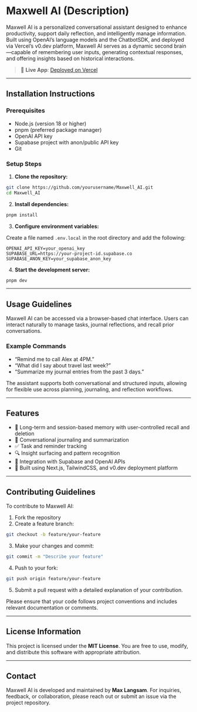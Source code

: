 

# Maxwell AI (Description)

Maxwell AI is a personalized conversational assistant designed to enhance productivity, support daily reflection, and intelligently manage information. Built using OpenAI’s language models and the ChatbotSDK, and deployed via Vercel’s v0.dev platform, Maxwell AI serves as a dynamic second brain—capable of remembering user inputs, generating contextual responses, and offering insights based on historical interactions.

> 🔗 **Live App**: [Deployed on Vercel](https://maxwell-ai.vercel.app/)  
---

## Installation Instructions

### Prerequisites

- Node.js (version 18 or higher)
- pnpm (preferred package manager)
- OpenAI API key
- Supabase project with anon/public API key
- Git

### Setup Steps

1. **Clone the repository:**

```bash
git clone https://github.com/yourusername/Maxwell_AI.git
cd Maxwell_AI
````

2. **Install dependencies:**

```bash
pnpm install
```

3. **Configure environment variables:**

Create a file named `.env.local` in the root directory and add the following:

```env
OPENAI_API_KEY=your_openai_key
SUPABASE_URL=https://your-project-id.supabase.co
SUPABASE_ANON_KEY=your_supabase_anon_key
```

4. **Start the development server:**

```bash
pnpm dev
```

---

## Usage Guidelines

Maxwell AI can be accessed via a browser-based chat interface. Users can interact naturally to manage tasks, journal reflections, and recall prior conversations.

### Example Commands

* “Remind me to call Alex at 4PM.”
* “What did I say about travel last week?”
* “Summarize my journal entries from the past 3 days.”

The assistant supports both conversational and structured inputs, allowing for flexible use across planning, journaling, and reflection workflows.

---

## Features

* 🧠 Long-term and session-based memory with user-controlled recall and deletion
* 📓 Conversational journaling and summarization
* ✅ Task and reminder tracking
* 🔍 Insight surfacing and pattern recognition
* 🔗 Integration with Supabase and OpenAI APIs
* 🧩 Built using Next.js, TailwindCSS, and v0.dev deployment platform

---

## Contributing Guidelines

To contribute to Maxwell AI:

1. Fork the repository
2. Create a feature branch:

```bash
git checkout -b feature/your-feature
```

3. Make your changes and commit:

```bash
git commit -m "Describe your feature"
```

4. Push to your fork:

```bash
git push origin feature/your-feature
```

5. Submit a pull request with a detailed explanation of your contribution.

Please ensure that your code follows project conventions and includes relevant documentation or comments.

---

## License Information

This project is licensed under the **MIT License**.
You are free to use, modify, and distribute this software with appropriate attribution.

---

## Contact

Maxwell AI is developed and maintained by **Max Langsam**.
For inquiries, feedback, or collaboration, please reach out or submit an issue via the project repository.
